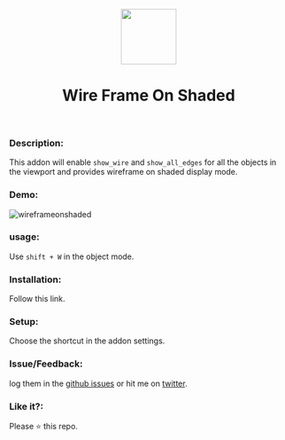<p align="center">
  <img src="https://download.blender.org/institute/logos/blender-socket.png" height="100px"/>
  <h1 align="center">Wire Frame On Shaded</h1>
  <br>
</p>

### Description:

This addon will enable `show_wire` and `show_all_edges` for all the objects in the viewport and provides wireframe on shaded display mode. 

### Demo:

![wireframeonshaded](https://user-images.githubusercontent.com/2767425/30596250-359719d6-9d71-11e7-87f5-87a8635e4a14.png)

### usage:

Use `shift + W` in the object mode.

### Installation:

Follow this link.

### Setup:

Choose the shortcut in the addon settings.

### Issue/Feedback:

log them in the [github issues](https://github.com/cg-cnu/blender-wireframe-on-shaded/issues) or hit me on [twitter](https://twitter.com/CgCnu).

### Like it?:

Please :star: this repo.
